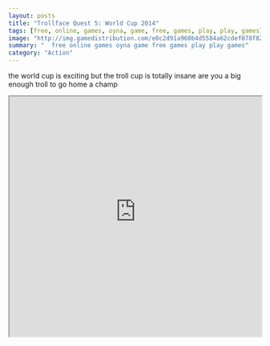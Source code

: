 ```yaml
---
layout: posts
title: "Trollface Quest 5: World Cup 2014"
tags: [free, online, games, oyna, game, free, games, play, play, games]
image: "http://img.gamedistribution.com/e0c2d91a960b4d5584a62cdef078f82d.jpg"
summary: "  free online games oyna game free games play play games"
category: "Action"
---
```


the world cup is exciting but the troll cup is totally insane are you a big enough troll to go home a champ

<iframe width="100%" height="480px;" src="http://flash.gamedistribution.com?game=e0c2d91a960b4d5584a62cdef078f82d"></iframe>